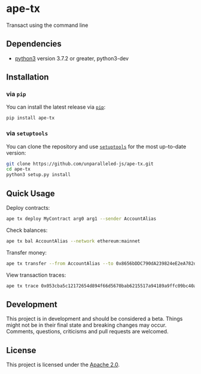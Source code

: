 # ape-tx

Transact using the command line

## Dependencies

* [python3](https://www.python.org/downloads) version 3.7.2 or greater, python3-dev

## Installation

### via `pip`

You can install the latest release via [`pip`](https://pypi.org/project/pip/):

```bash
pip install ape-tx
```

### via `setuptools`

You can clone the repository and use [`setuptools`](https://github.com/pypa/setuptools) for the most up-to-date version:

```bash
git clone https://github.com/unparalleled-js/ape-tx.git
cd ape-tx
python3 setup.py install
```

## Quick Usage

Deploy contracts:

```bash
ape tx deploy MyContract arg0 arg1 --sender AccountAlias
```

Check balances:

```bash
ape tx bal AccountAlias --network ethereum:mainnet
```

Transfer money:

```bash
ape tx transfer --from AccountAlias --to 0x8656bDDC790dA239824eE2eA782d350c80AA2Cf4 --value "1 ETH"
```

View transaction traces:

```bash
ape tx trace 0x053cba5c12172654d894f66d5670bab6215517a94189a9ffc09bc40a589ec04d
```

## Development

This project is in development and should be considered a beta.
Things might not be in their final state and breaking changes may occur.
Comments, questions, criticisms and pull requests are welcomed.

## License

This project is licensed under the [Apache 2.0](LICENSE).
